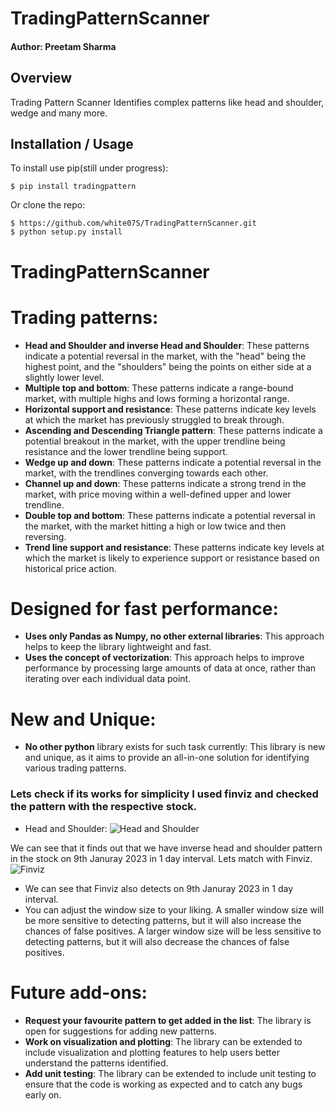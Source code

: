 # TradingPatternScanner

#### Author: Preetam Sharma

Overview
--------

Trading Pattern Scanner Identifies complex patterns like head and shoulder, wedge and many more.

Installation / Usage
--------------------

To install use pip(still under progress):

    $ pip install tradingpattern


Or clone the repo:

    $ https://github.com/white07S/TradingPatternScanner.git
    $ python setup.py install
    
# TradingPatternScanner

# Trading patterns:
* **Head and Shoulder and inverse Head and Shoulder**: These patterns indicate a potential reversal in the market, with the "head" being the highest point, and the "shoulders" being the points on either side at a slightly lower level.
* **Multiple top and bottom**: These patterns indicate a range-bound market, with multiple highs and lows forming a horizontal range.
* **Horizontal support and resistance**: These patterns indicate key levels at which the market has previously struggled to break through.
* **Ascending and Descending Triangle pattern**: These patterns indicate a potential breakout in the market, with the upper trendline being resistance and the lower trendline being support.
* **Wedge up and down**: These patterns indicate a potential reversal in the market, with the trendlines converging towards each other.
* **Channel up and down**: These patterns indicate a strong trend in the market, with price moving within a well-defined upper and lower trendline.
* **Double top and bottom**: These patterns indicate a potential reversal in the market, with the market hitting a high or low twice and then reversing.
* **Trend line support and resistance**: These patterns indicate key levels at which the market is likely to experience support or resistance based on historical price action.

# Designed for fast performance:
* **Uses only Pandas as Numpy, no other external libraries**: This approach helps to keep the library lightweight and fast.
* **Uses the concept of vectorization**: This approach helps to improve performance by processing large amounts of data at once, rather than iterating over each individual data point.

# New and Unique:
* **No other python** library exists for such task currently: This library is new and unique, as it aims to provide an all-in-one solution for identifying various trading patterns.


### Lets check if its works for simplicity I used finviz and checked the pattern with the respective stock.

* Head and Shoulder:
![Head and Shoulder](https://user-images.githubusercontent.com/58583011/212490681-6dfca525-cd2e-4c87-830a-655ac9294a8a.png)

We can see that it finds out that we have inverse head and shoulder pattern in the stock on 9th Januray 2023 in 1 day interval. Lets match with Finviz.
![Finviz](https://user-images.githubusercontent.com/58583011/212490765-220182a5-e637-4f83-9a65-3031b7c99fee.png)

* We can see that Finviz also detects on 9th Januray 2023 in 1 day interval.
* You can adjust the window size to your liking. A smaller window size will be more sensitive to detecting patterns, but it will also increase the chances of false positives. A larger window size will be less sensitive to detecting patterns, but it will also decrease the chances of false positives.

# Future add-ons:
* **Request your favourite pattern to get added in the list**: The library is open for suggestions for adding new patterns.
* **Work on visualization and plotting**: The library can be extended to include visualization and plotting features to help users better understand the patterns identified.
* **Add unit testing**: The library can be extended to include unit testing to ensure that the code is working as expected and to catch any bugs early on.

